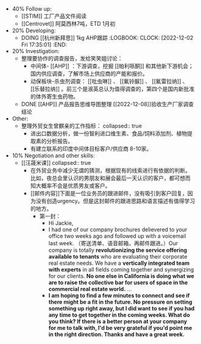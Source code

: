 - 40% Follow up:
	- [[STIM]] 工厂产品文件阅读
	- [[Centrovet]] 阿莫西林7吨，ETD 1月初
- 20% Developing:
	- DOING [[杭州新拜思]] 1kg AHP跟踪
	  :LOGBOOK:
	  CLOCK: [2022-12-02 Fri 17:35:01]
	  :END:
- 20% Investigation:
	- 整理要协作的调查报告，发给笑笑姐讨论：
		- 中间体- [[AHP]] ：下游调查，挖掘 [[帕利哌酮]] 和其他新下游机会；国内供应调查，了解市场上供应商的产能和报价。
		- 动保板块-杀虫剂调查： [[吡虫啉]] 、 [[氟铃脲]] 、 [[氟雷拉纳]] 、 [[乐替拉纳]] 。前三个是淑英总认为值得调查的，第四个是国内新批准的体外寄生虫药物。
	- DONE [[AHP]] 产品报告思维导图整理 [[2022-12-08]]验收生产厂家调查结论
- Other:
	- 整理外贸女生曾麒亲的工作指标：
	  collapsed:: true
		- 进出口数据分析，做一份智利进口维生素、食品/饲料添加剂、植物提取素的分析报告。
		- 有建立联系的印度中间体目标客户/供应商 8-10家。
- 10% Negotiation and other skills:
	- [[汪晟米课]]
	  collapsed:: true
		- 在外贸业务中减少无谓的猜测，根据现有的线索进行有依据的判断。比如，夜总会里认识的男朋友和展会最后一天认识的客户，都可想而知大概率不会是优质男友或客户。
		- [[邮件内容]]下面是一位业务员的跟进邮件，没有吸引到客户回复，因为没有创造urgency。但是这封邮件的跟进思路和语言描述有值得学习的地方。
			- 第一封：
				- Hi Jackie,
				- I had one of our company brochures delievered to your office two weeks ago and followed up with a voicemail last week. （寄送清单、语音邮箱，再邮件跟进。）Our company is totally **revolutionizing the service offering available to tenants** who are evaluating their corporate real estate needs. We have a **vertically integrated team with experts** in all fields coming together and synergizing for our clients. **No one else in California is doing what we are to raise the collective bar for users of space in the commercial real estate world.** ...
				- **I am hoping to find a few minutes to connect and see if there might be a fit in the future. No pressure on setting something up right away, but I did want to see if you had any time to get together in the coming weeks. What do you think? If there is a better person at your company for me to talk with, I'd be very grateful if you'd point me in the right direction. Thanks and have a great week.**